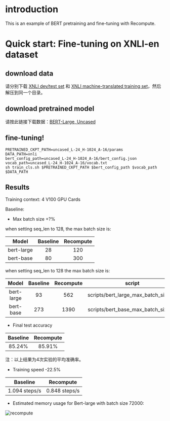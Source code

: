 
# introduction

This is an example of BERT pretraining and fine-tuning with Recompute.

# Quick start: Fine-tuning on XNLI-en dataset

## download data
请分别下载 [XNLI dev/test set](https://bert-data.bj.bcebos.com/XNLI-1.0.zip) 和 [XNLI machine-translated training set](https://bert-data.bj.bcebos.com/XNLI-MT-1.0.zip)，然后解压到同一个目录。

## download pretrained model

请按此链接下载数据：[BERT-Large, Uncased](https://bert-models.bj.bcebos.com/uncased_L-24_H-1024_A-16.tar.gz)

## fine-tuning!

```shell
PRETRAINED_CKPT_PATH=uncased_L-24_H-1024_A-16/params
DATA_PATH=xnli
bert_config_path=uncased_L-24_H-1024_A-16/bert_config.json
vocab_path=uncased_L-24_H-1024_A-16/vocab.txt
sh train_cls.sh $PRETRAINED_CKPT_PATH $bert_config_path $vocab_path $DATA_PATH
```
## Results

Training context: 4 V100 GPU Cards

Baseline: 

- Max batch size +?%

when setting seq_len to 128, the max batch size is:

|Model|Baseline|Recompute|
|:---:|:---:|:---:|
|bert-large|28|120|
|bert-base|80|300|

when setting seq_len to 128 the max batch size is:

|Model|Baseline|Recompute|script|
|:---:|:---:|:---:|:---:|
|bert-large|93|562|scripts/bert_large_max_batch_size.sh|
|bert-base|273|1390|scripts/bert_base_max_batch_size.sh|

- Final test accuracy 

|Baseline|Recompute|
|:---:|:---:|
|85.24%|85.91%|

注：以上结果为4次实验的平均准确率。

- Training speed -22.5%

|Baseline|Recompute|
|:---:|:---:|
|1.094 steps/s|0.848 steps/s|

- Estimated memory usage for Bert-large with batch size 72000:

![recompute](https://github.com/PaddlePaddle/Fleet/blob/develop/examples/recompute/bert/image/memory_anal.png)

